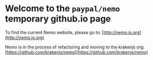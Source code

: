 # Welcome to the `paypal/nemo` temporary github.io page

To find the current Nemo website, please go to: [http://nemo.js.org](http://nemo.js.org)

Nemo is in the process of refactoring and moving to the krakenjs org: [https://github.com/krakenjs/nemo](https://github.com/krakenjs/nemo)

